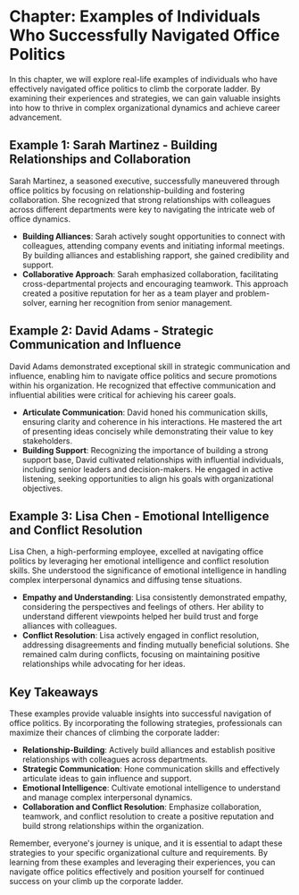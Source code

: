 Chapter: Examples of Individuals Who Successfully Navigated Office Politics
===========================================================================

In this chapter, we will explore real-life examples of individuals who have effectively navigated office politics to climb the corporate ladder. By examining their experiences and strategies, we can gain valuable insights into how to thrive in complex organizational dynamics and achieve career advancement.

Example 1: Sarah Martinez - Building Relationships and Collaboration
--------------------------------------------------------------------

Sarah Martinez, a seasoned executive, successfully maneuvered through office politics by focusing on relationship-building and fostering collaboration. She recognized that strong relationships with colleagues across different departments were key to navigating the intricate web of office dynamics.

* **Building Alliances**: Sarah actively sought opportunities to connect with colleagues, attending company events and initiating informal meetings. By building alliances and establishing rapport, she gained credibility and support.
* **Collaborative Approach**: Sarah emphasized collaboration, facilitating cross-departmental projects and encouraging teamwork. This approach created a positive reputation for her as a team player and problem-solver, earning her recognition from senior management.

Example 2: David Adams - Strategic Communication and Influence
--------------------------------------------------------------

David Adams demonstrated exceptional skill in strategic communication and influence, enabling him to navigate office politics and secure promotions within his organization. He recognized that effective communication and influential abilities were critical for achieving his career goals.

* **Articulate Communication**: David honed his communication skills, ensuring clarity and coherence in his interactions. He mastered the art of presenting ideas concisely while demonstrating their value to key stakeholders.
* **Building Support**: Recognizing the importance of building a strong support base, David cultivated relationships with influential individuals, including senior leaders and decision-makers. He engaged in active listening, seeking opportunities to align his goals with organizational objectives.

Example 3: Lisa Chen - Emotional Intelligence and Conflict Resolution
---------------------------------------------------------------------

Lisa Chen, a high-performing employee, excelled at navigating office politics by leveraging her emotional intelligence and conflict resolution skills. She understood the significance of emotional intelligence in handling complex interpersonal dynamics and diffusing tense situations.

* **Empathy and Understanding**: Lisa consistently demonstrated empathy, considering the perspectives and feelings of others. Her ability to understand different viewpoints helped her build trust and forge alliances with colleagues.
* **Conflict Resolution**: Lisa actively engaged in conflict resolution, addressing disagreements and finding mutually beneficial solutions. She remained calm during conflicts, focusing on maintaining positive relationships while advocating for her ideas.

Key Takeaways
-------------

These examples provide valuable insights into successful navigation of office politics. By incorporating the following strategies, professionals can maximize their chances of climbing the corporate ladder:

* **Relationship-Building**: Actively build alliances and establish positive relationships with colleagues across departments.
* **Strategic Communication**: Hone communication skills and effectively articulate ideas to gain influence and support.
* **Emotional Intelligence**: Cultivate emotional intelligence to understand and manage complex interpersonal dynamics.
* **Collaboration and Conflict Resolution**: Emphasize collaboration, teamwork, and conflict resolution to create a positive reputation and build strong relationships within the organization.

Remember, everyone's journey is unique, and it is essential to adapt these strategies to your specific organizational culture and requirements. By learning from these examples and leveraging their experiences, you can navigate office politics effectively and position yourself for continued success on your climb up the corporate ladder.
